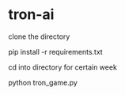 # tron-ai

clone the directory

pip install -r requirements.txt

cd into directory for certain week

python tron_game.py
